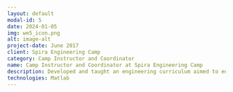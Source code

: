 ```yaml
---
layout: default
modal-id: 5
date: 2024-01-05
img: we5_icon.png
alt: image-alt
project-date: June 2017
client: Spira Engineering Camp 
category: Camp Instructor and Coordinator
name: Camp Instructor and Coordinator at Spira Engineering Camp
description: Developed and taught an engineering curriculum aimed to encourage high school girls in the Providence area to pursue STEM. Communicated with professors and engineering companies to plan presentations and arrange field trips.
technologies: Matlab
---
```

